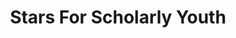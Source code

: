 ---
template: HomePage
slug: ''
title: Stars For Scholarly Youth
featuredImage: 'https://ucarecdn.com/80b9af09-18cc-4d38-9a5e-11d85d8a10de/'
mstatement: "Stars for Scholarly Youth (SSY) is a University of Calgary club that seeks to establish equal opportunities and extracurricular excellence for youth in shelters and foster homes."
meta:
  description: This is the Home page of Stars for Scholarly Youth
  title: Home
---